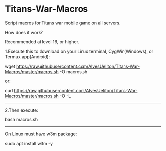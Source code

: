 # Titans-War-Macros
Script macros for Titans war mobile game on all servers.

How does it work?

Recommended at level 16, or higher.


1.Execute this to download on your Linux terminal, CygWin(Windows), or Termux app(Android):

wget https://raw.githubusercontent.com/AlvesUeliton/Titans-War-Macros/master/macros.sh -O macros.sh

or:

curl https://raw.githubusercontent.com/AlvesUeliton/Titans-War-Macros/master/macros.sh -O -L

- - - - - - - - -
2.Then execute:

bash macros.sh

- - - - - - - - -
On Linux must have w3m package:

sudo apt install w3m -y
